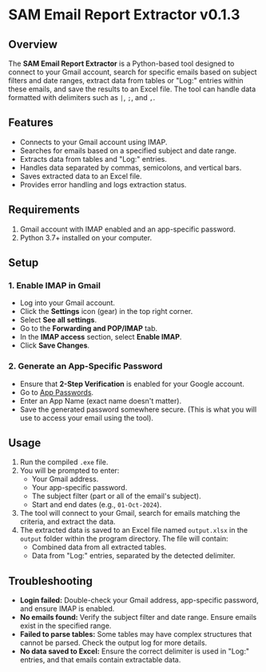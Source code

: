 ﻿# SAM Email Report Extractor v0.1.3

## Overview
The **SAM Email Report Extractor** is a Python-based tool designed to connect to your Gmail account, search for specific emails based on subject filters and date ranges, extract data from tables or "Log:" entries within these emails, and save the results to an Excel file. The tool can handle data formatted with delimiters such as `|`, `;`, and `,`.

## Features
- Connects to your Gmail account using IMAP.
- Searches for emails based on a specified subject and date range.
- Extracts data from tables and "Log:" entries.
- Handles data separated by commas, semicolons, and vertical bars.
- Saves extracted data to an Excel file.
- Provides error handling and logs extraction status.

## Requirements
1. Gmail account with IMAP enabled and an app-specific password.
2. Python 3.7+ installed on your computer.

## Setup
### 1. Enable IMAP in Gmail
   - Log into your Gmail account.
   - Click the **Settings** icon (gear) in the top right corner.
   - Select **See all settings**.
   - Go to the **Forwarding and POP/IMAP** tab.
   - In the **IMAP access** section, select **Enable IMAP**.
   - Click **Save Changes**.

### 2. Generate an App-Specific Password
   - Ensure that **2-Step Verification** is enabled for your Google account.
   - Go to [App Passwords](https://myaccount.google.com/apppasswords).
   - Enter an App Name (exact name doesn't matter).
   - Save the generated password somewhere secure. (This is what you will use to access your email using the tool).

## Usage
1. Run the compiled `.exe` file.
2. You will be prompted to enter:
   - Your Gmail address.
   - Your app-specific password.
   - The subject filter (part or all of the email's subject).
   - Start and end dates (e.g., `01-Oct-2024`).
3. The tool will connect to your Gmail, search for emails matching the criteria, and extract the data.
4. The extracted data is saved to an Excel file named `output.xlsx` in the `output` folder within the program directory. The file will contain:
   - Combined data from all extracted tables.
   - Data from "Log:" entries, separated by the detected delimiter.

## Troubleshooting
- **Login failed:** Double-check your Gmail address, app-specific password, and ensure IMAP is enabled.
- **No emails found:** Verify the subject filter and date range. Ensure emails exist in the specified range.
- **Failed to parse tables:** Some tables may have complex structures that cannot be parsed. Check the output log for more details.
- **No data saved to Excel:** Ensure the correct delimiter is used in "Log:" entries, and that emails contain extractable data.
